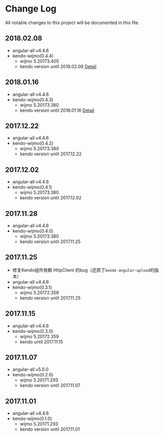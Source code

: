 # Change Log
All notable changes to this project will be documented in this file.

## 2018.02.08

- angular-all v4.4.6
- kendo-wijmo(0.4.4)
    - wijmo 5.20173.405
    - kendo version until 2018.02.08 [Detail](http://trgit2/newkit/newkit-vendors/tree/master/docs/kendo-20180208.md)

## 2018.01.16

- angular-all v4.4.6
- kendo-wijmo(0.4.3)
    - wijmo 5.20173.380
    - kendo version until 2018.01.16 [Detail](http://trgit2/newkit/newkit-vendors/tree/master/docs/kendo-20180116.md)

## 2017.12.22

- angular-all v4.4.6
- kendo-wijmo(0.4.2)
    - wijmo 5.20173.380
    - kendo version until 2017.12.22

## 2017.12.02

- angular-all v4.4.6
- kendo-wijmo(0.4.1)
    - wijmo 5.20173.380
    - kendo version until 2017.12.02

## 2017.11.28

- angular-all v4.4.6
- kendo-wijmo(0.4.0)
    - wijmo 5.20173.380
    - kendo version until 2017.11.25

## 2017.11.25

- 修复Kendo组件依赖 HttpClient 的bug（还原了`kendo-angular-upload`的版本）
- angular-all v4.4.6
- kendo-wijmo(0.3.1)
    - wijmo 5.20172.359
    - kendo version until 2017.11.25

## 2017.11.15

- angular-all v4.4.6
- kendo-wijmo(0.3.0)
    - wijmo 5.20172.359
    - kendo until 2017.11.15

## 2017.11.07

- angular-all v5.0.0
- kendo-wijmo(0.2.0)
    - wijmo 5.20171.293
    - kendo version until 2017.11.07

## 2017.11.01

- angular-all v4.4.6
- kendo-wijmo(0.1.0)
    - wijmo 5.20171.293
    - kendo version until 2017.11.01
